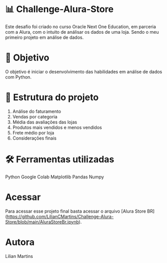 # 📊 Challenge-Alura-Store

Este desafio foi criado no curso Oracle Next One Education, em parceria com  a Alura, com o intuito de análisar os dados de uma loja.
Sendo o meu primeiro projeto em análise de dados.

# 🎯 Objetivo

O objetivo  é iniciar o desenvolvimento das  habilidades em análise de dados com Python.

# 📂   Estrutura do projeto

1. Análise do faturamento
2. Vendas por categoria
3. Média das avaliações das lojas
4. Produtos mais vendidos e menos vendidos
5. Frete médio por loja
6. Considerações finais

# 🛠️  Ferramentas utilizadas


Python
Google Colab
Matplotlib
Pandas
Numpy

# Acessar

Para acessar esse projeto final basta acessar o arquivo [Alura Store BR] (https://github.com/LilianCMartins/Challenge-Alura-Store/blob/main/AluraStoreBr.ipynb).

# Autora
Lilian Martins


   


